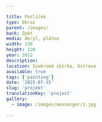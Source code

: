 ```yaml
---

title: Poslíček
type: Obraz
parent: /images/
back: Zpět
media: Akryl, plátno
width: 130
height: 120
year: 2012
description: 
location: Soukromá sbírka, Ostrava
available: true
tags: ['painting']
date: '2025-07-15'
slug: 'projekt'
translationKey: 'project'
gallery:
  - image: /images/messenger/1.jpg
  
---
```

